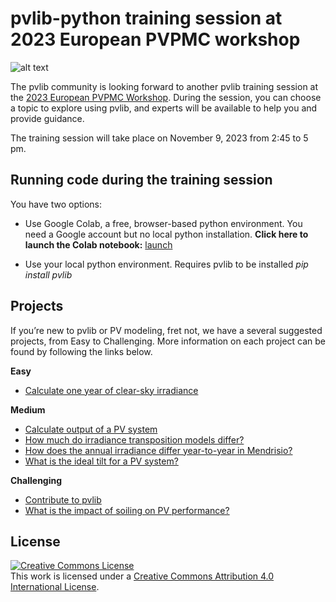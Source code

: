# pvlib-python training session at 2023 European PVPMC workshop
![alt text](_static/PVLib_PVPMCLogo.png)

The pvlib community is looking forward to another pvlib training session at the [2023 European PVPMC Workshop](https://pvpmc.sandia.gov/resources-and-events/events/). During the session, you can choose a topic to explore using pvlib, and experts will be available to help you and provide guidance.

The training session will take place on November 9, 2023 from 2:45 to 5 pm.


## Running code during the training session

You have two options:

- Use Google Colab, a free, browser-based python environment. You need a Google account but no local python installation. **Click here to launch the Colab notebook:** [launch](https://colab.research.google.com/github/PVSC-Python-Tutorials/PVPMC_SUPSI_2023/blob/main/google-colab-introduction.ipynb)

- Use your local python environment. Requires pvlib to be installed *pip install pvlib*

## Projects

If you’re new to pvlib or PV modeling, fret not, we have a several suggested projects, from Easy to Challenging. More information on each project can be found by following the links below.

**Easy**
- [Calculate one year of clear-sky irradiance](https://github.com/PVSC-Python-Tutorials/PVPMC_SUPSI_2023/discussions/6)

**Medium**
- [Calculate output of a PV system](https://github.com/PVSC-Python-Tutorials/PVPMC_SUPSI_2023/discussions/7)
- [How much do irradiance transposition models differ?](https://github.com/PVSC-Python-Tutorials/PVPMC_SUPSI_2023/discussions/3)
- [How does the annual irradiance differ year-to-year in Mendrisio?](https://github.com/PVSC-Python-Tutorials/PVPMC_SUPSI_2023/discussions/4)
- [What is the ideal tilt for a PV system?](https://github.com/PVSC-Python-Tutorials/PVPMC_SUPSI_2023/discussions/2)

**Challenging**
- [Contribute to pvlib](https://github.com/PVSC-Python-Tutorials/PVPMC_SUPSI_2023/discussions/5)
- [What is the impact of soiling on PV performance?](https://github.com/PVSC-Python-Tutorials/PVPMC_SUPSI_2023/discussions/1)

## License
<a rel="license" href="http://creativecommons.org/licenses/by/4.0/"><img alt="Creative Commons License" style="border-width:0" src="https://i.creativecommons.org/l/by/4.0/88x31.png" /></a><br />This work is licensed under a <a rel="license" href="http://creativecommons.org/licenses/by/4.0/">Creative Commons Attribution 4.0 International License</a>.
